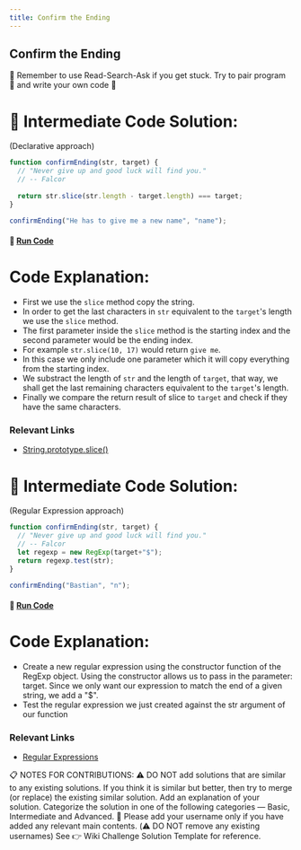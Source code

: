 ```yaml
---
title: Confirm the Ending
---
```

## Confirm the Ending
:triangular_flag_on_post: Remember to use Read-Search-Ask if you get stuck. Try to pair program :busts_in_silhouette: and write your own code :pencil:

<!-- The article goes here, in GitHub-flavored Markdown. Feel free to add YouTube videos, images, and CodePen/JSBin embeds  -->
# 🌻 Intermediate Code Solution:
 (Declarative approach)

```javascript
function confirmEnding(str, target) {
  // "Never give up and good luck will find you."
  // -- Falcor
  
  return str.slice(str.length - target.length) === target;
}

confirmEnding("He has to give me a new name", "name");
```

#### 🚀 [Run Code](https://repl.it/repls/SardonicRoundAfkgaming)

# Code Explanation:
 - First we use the `slice` method copy the string.
 - In order to get the last characters in `str` equivalent to the `target`'s length we use the `slice` method.
 - The first parameter inside the `slice` method is the starting index and the second parameter would be the ending index.
 - For example `str.slice(10, 17)` would return `give me`.
 - In this case we only include one parameter which it will copy everything from the starting index.
 - We substract the length of `str` and the length of `target`, that way, we shall get the last remaining characters equivalent to the `target`'s length.
 - Finally we compare the return result of slice to `target` and check if they have the same characters.

### Relevant Links
 - [String.prototype.slice()](https://developer.mozilla.org/en-US/docs/Web/JavaScript/Reference/Global_Objects/String/slice)

<!-- The article goes here, in GitHub-flavored Markdown. Feel free to add YouTube videos, images, and CodePen/JSBin embeds  -->
# 🌻 Intermediate Code Solution:
 (Regular Expression approach)

```javascript
function confirmEnding(str, target) {
  // "Never give up and good luck will find you."
  // -- Falcor
  let regexp = new RegExp(target+"$");
  return regexp.test(str);
}

confirmEnding("Bastian", "n");
```

#### 🚀 [Run Code](https://repl.it/repls/SardonicRoundAfkgaming)

# Code Explanation:
 *   Create a new regular expression using the constructor function of the RegExp object. Using the constructor allows us to pass in the parameter: target. Since we only want our expression to match the end of a given string, we add a "$".
 *   Test the regular expression we just created against the str argument of our function

### Relevant Links
 * [Regular Expressions](https://developer.mozilla.org/en-US/docs/Web/JavaScript/Guide/Regular_Expressions)


 :clipboard: NOTES FOR CONTRIBUTIONS:
:warning: DO NOT add solutions that are similar to any existing solutions. If you think it is similar but better, then try to merge (or replace) the existing similar solution.
Add an explanation of your solution.
Categorize the solution in one of the following categories — Basic, Intermediate and Advanced. :traffic_light:
Please add your username only if you have added any relevant main contents. (:warning: DO NOT remove any existing usernames)
See :point_right: Wiki Challenge Solution Template for reference.
